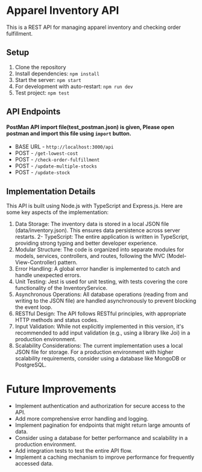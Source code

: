 # Apparel Inventory API

This is a REST API for managing apparel inventory and checking order fulfillment.

## Setup

1. Clone the repository
2. Install dependencies: `npm install`
3. Start the server: `npm start`
4. For development with auto-restart: `npm run dev`
5. Test project: `npm test`

## API Endpoints

#### PostMan API import file(test_postman.json) is given, Please open postman and import this file using `import` button.

- BASE URL - `http://localhost:3000/api`
- POST - `/get-lowest-cost`
- POST - `/check-order-fulfillment`
- POST - `/update-multiple-stocks`
- POST - `/update-stock`

## Implementation Details
This API is built using Node.js with TypeScript and Express.js. Here are some key aspects of the implementation:

1. Data Storage: The inventory data is stored in a local JSON file (data/inventory.json). This ensures data persistence across server restarts.
2- TypeScript: The entire application is written in TypeScript, providing strong typing and better developer experience.
3. Modular Structure: The code is organized into separate modules for models, services, controllers, and routes, following the MVC (Model-View-Controller) pattern.
4. Error Handling: A global error handler is implemented to catch and handle unexpected errors.
5. Unit Testing: Jest is used for unit testing, with tests covering the core functionality of the InventoryService.
6. Asynchronous Operations: All database operations (reading from and writing to the JSON file) are handled asynchronously to prevent blocking the event loop.
7. RESTful Design: The API follows RESTful principles, with appropriate HTTP methods and status codes.
8. Input Validation: While not explicitly implemented in this version, it's recommended to add input validation (e.g., using a library like Joi) in a production environment.
9. Scalability Considerations: The current implementation uses a local JSON file for storage. For a production environment with higher scalability requirements, consider using a database like MongoDB or PostgreSQL.

# Future Improvements

- Implement authentication and authorization for secure access to the API.
- Add more comprehensive error handling and logging.
- Implement pagination for endpoints that might return large amounts of data.
- Consider using a database for better performance and scalability in a production environment.
- Add integration tests to test the entire API flow.
- Implement a caching mechanism to improve performance for frequently accessed data.